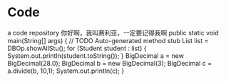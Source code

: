 # Code
a code repository
你好啊，我叫赛利亚，一定要记得我啊
public static void main(String[] args) {
		// TODO Auto-generated method stub
		List<Student> list = DBOp.showAllStu();
		for (Student student : list) {
			System.out.println(student.toString());
		}
		BigDecimal a = new BigDecimal(28.0);
		BigDecimal b = new BigDecimal(3);
		BigDecimal c = a.divide(b, 10,1);
		System.out.println(c);
	}
